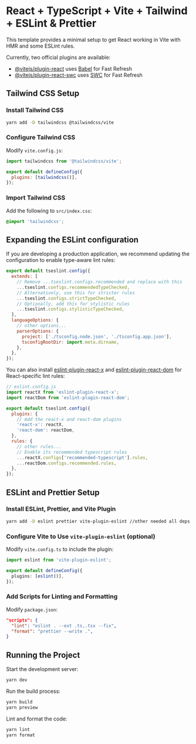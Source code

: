 # React + TypeScript + Vite + Tailwind + ESLint & Prettier

This template provides a minimal setup to get React working in Vite with HMR and some ESLint rules.

Currently, two official plugins are available:

- [@vitejs/plugin-react](https://github.com/vitejs/vite-plugin-react/blob/main/packages/plugin-react/README.md) uses [Babel](https://babeljs.io/) for Fast Refresh
- [@vitejs/plugin-react-swc](https://github.com/vitejs/vite-plugin-react-swc) uses [SWC](https://swc.rs/) for Fast Refresh


## Tailwind CSS Setup

### Install Tailwind CSS

```sh
yarn add -D tailwindcss @tailwindcss/vite
```

### Configure Tailwind CSS

Modify `vite.config.js`:

```js
import tailwindcss from '@tailwindcss/vite';

export default defineConfig({
  plugins: [tailwindcss()],
});
```

### Import Tailwind CSS

Add the following to `src/index.css`:

```css
@import 'tailwindcss';
```

## Expanding the ESLint configuration

If you are developing a production application, we recommend updating the configuration to enable type-aware lint rules:

```js
export default tseslint.config({
  extends: [
    // Remove ...tseslint.configs.recommended and replace with this
    ...tseslint.configs.recommendedTypeChecked,
    // Alternatively, use this for stricter rules
    ...tseslint.configs.strictTypeChecked,
    // Optionally, add this for stylistic rules
    ...tseslint.configs.stylisticTypeChecked,
  ],
  languageOptions: {
    // other options...
    parserOptions: {
      project: ['./tsconfig.node.json', './tsconfig.app.json'],
      tsconfigRootDir: import.meta.dirname,
    },
  },
});
```

You can also install [eslint-plugin-react-x](https://github.com/Rel1cx/eslint-react/tree/main/packages/plugins/eslint-plugin-react-x) and [eslint-plugin-react-dom](https://github.com/Rel1cx/eslint-react/tree/main/packages/plugins/eslint-plugin-react-dom) for React-specific lint rules:

```js
// eslint.config.js
import reactX from 'eslint-plugin-react-x';
import reactDom from 'eslint-plugin-react-dom';

export default tseslint.config({
  plugins: {
    // Add the react-x and react-dom plugins
    'react-x': reactX,
    'react-dom': reactDom,
  },
  rules: {
    // other rules...
    // Enable its recommended typescript rules
    ...reactX.configs['recommended-typescript'].rules,
    ...reactDom.configs.recommended.rules,
  },
});
```

## ESLint and Prettier Setup

### Install ESLint, Prettier, and Vite Plugin

```sh
yarn add -D eslint prettier vite-plugin-eslint //other needed all deps
```

### Configure Vite to Use `vite-plugin-eslint` (optional)

Modify `vite.config.ts` to include the plugin:

```ts
import eslint from 'vite-plugin-eslint';

export default defineConfig({
  plugins: [eslint()],
});
```

### Add Scripts for Linting and Formatting

Modify `package.json`:

```json
"scripts": {
  "lint": "eslint . --ext .ts,.tsx --fix",
  "format": "prettier --write .",
}
```

## Running the Project

Start the development server:

```sh
yarn dev
```

Run the build process:

```sh
yarn build
yarn preview
```

Lint and format the code:

```sh
yarn lint
yarn format
```
